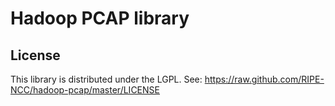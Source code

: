 Hadoop PCAP library
===================

License
-------
This library is distributed under the LGPL.
See: https://raw.github.com/RIPE-NCC/hadoop-pcap/master/LICENSE
